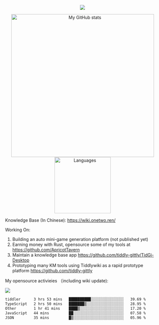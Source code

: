 <a href="https://github.com/linonetwo">
    <p align="center">
        <img src="https://github-profile-trophy.vercel.app/?username=linonetwo&column=7&theme=onedark"/>
    </p>
</a>
<a align="center" href="https://github.com/linonetwo">
  <p align="center">
    <img src="https://github-readme-stats.vercel.app/api?username=linonetwo&show_icons=true&count_private=true" alt="My GitHub stats" width="465"/>
    <img src="https://github-readme-stats.vercel.app/api/top-langs/?username=linonetwo&layout=compact&langs_count=10" alt="Languages" height="183">
  </p>
</a>

Knowledge Base (In Chinese): https://wiki.onetwo.ren/

Working On: 

1. Building an auto mini-game generation platform (not published yet)
1. Earning money with Rust, opensource some of my tools at https://github.com/ApricotTavern
1. Maintain a knowledge base app https://github.com/tiddly-gittly/TidGi-Desktop
1. Prototyping many KM tools using Tiddlywiki as a rapid prototype platform https://github.com/tiddly-gittly

My opensource activieies （including wiki update):

![](https://visitor-badge.glitch.me/badge?page_id=linonetwo.linonetwo)

<!--START_SECTION:waka-->

```txt
tiddler      3 hrs 53 mins   ██████████░░░░░░░░░░░░░░░   39.69 %
TypeScript   2 hrs 50 mins   ███████▒░░░░░░░░░░░░░░░░░   28.95 %
Other        1 hr 41 mins    ████▒░░░░░░░░░░░░░░░░░░░░   17.20 %
JavaScript   44 mins         ██░░░░░░░░░░░░░░░░░░░░░░░   07.58 %
JSON         35 mins         █▒░░░░░░░░░░░░░░░░░░░░░░░   05.96 %
```

<!--END_SECTION:waka-->

